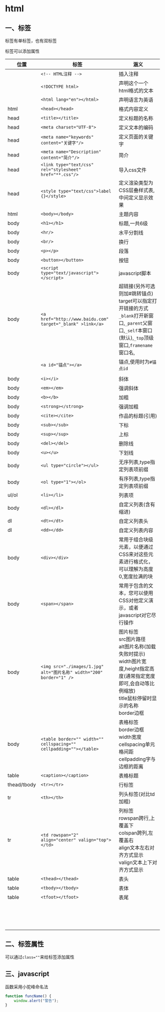 # html

## 一、标签

标签有单标签<label/>，也有双标签<label></label>

标签可以添加属性<label attr="value"></label>

| 位置        | 标签                                                         | 涵义                                                         |
| ----------- | ------------------------------------------------------------ | ------------------------------------------------------------ |
|             | `<!-- HTML注释 -->`                                          | 插入注释                                                     |
|             | `<!DOCTYPE html>`                                            | 声明这个一个html格式的文本                                   |
|             | `<html lang="en"></html>`                                    | 声明语言为英语                                               |
| html        | `<head></head>`                                              | 格式内容定义                                                 |
| head        | `<title></title>`                                            | 定义标题的名称                                               |
| head        | `<meta charset="UTF-8">`                                     | 定义文本的编码                                               |
| head        | `<meta name="keywords" content="关键字"/>`                   | 定义页面的关键字                                             |
| head        | `<meta name="Description" content="简介"/>`                  | 简介                                                         |
| head        | `<link type="text/css" rel="stylesheet" href="**.css"/>`     | 导入css文件                                                  |
| head        | `<style type="text/css">label {}</style>`                    | 定义渲染类型为CSS层叠样式表,中间定义显示效果                 |
| html        | `<body></body>`                                              | 主题内容                                                     |
| body        | `<h1></h1>`                                                  | 标题,一共6级                                                 |
| body        | `<hr/>`                                                      | 水平分割线                                                   |
| body        | `<br/>`                                                      | 换行                                                         |
| body        | `<p></p>`                                                    | 段落                                                         |
| body        | `<button></button>`                                          | 按钮                                                         |
| body        | `<script type="text/javascript"></script>`                   | javascript脚本                                               |
| body        | `<a href="http://www.baidu.com" target="_blank" >link</a>`   | 超链接(另外可选则加#跳转锚点)<br/>target可以指定打开链接的方式<br/>`_blank`打开新窗口,`_parent`父窗口,`_self`本窗口(默认),`_top`顶级窗口,`framename`窗口名, |
|             | `<a id="锚点"></a>`                                          | 锚点,使用时为`#锚点id`                                       |
|             |                                                              |                                                              |
| body        | `<i></i>`                                                    | 斜体                                                         |
| body        | `<em></em>`                                                  | 强调斜体                                                     |
| body        | `<b></b>`                                                    | 加粗                                                         |
| body        | `<strong></strong>`                                          | 强调加粗                                                     |
| body        | `<cite></cite>`                                              | 作品的标题(引用)                                             |
| body        | `<sub></sub>`                                                | 下标                                                         |
| body        | `<sup></sup>`                                                | 上标                                                         |
| body        | `<del></del>`                                                | 删除线                                                       |
| body        | `<u></u>`                                                    | 下划线                                                       |
| body        | `<ul type="circle"></ul>`                                    | 无序列表,type指定列表项前缀                                  |
| body        | `<ol type="1"></ol>`                                         | 有序列表,type指定列表项前缀                                  |
| ul/ol       | `<li></li>`                                                  | 列表项                                                       |
| body        | `<dl></dl>`                                                  | 自定义列表(含有缩进)                                         |
| dl          | `<dt></dt>`                                                  | 自定义列表头                                                 |
| dl          | `<dd></dd>`                                                  | 自定义列表内容                                               |
| body        | `<div></div>`                                                | 常用于组合块级元素，以便通过CSS来对这些元素进行格式化，可以理解为高度0,宽度拉满的块 |
| body        | `<span></span>`                                              | 常用于包含的文本，您可以使用CSS对他定义演示，或者javascript对它尽行操作 |
| body        | `<img src="./images/1.jpg" alt="图片名称" width="200" border="1" />` | 图片标签<br/>src图片路径<br/>alt图片名称(加载失败时提示)<br/>width图片宽度,height指定高度(通常指定宽度即可,会自动等比例缩放)<br/>title鼠标停留时显示的名称<br/>border边框 |
| body        | `<table border="" width="" cellspacing="" cellpadding=""></table>` | 表格标签<br/>border边框<br/>width宽度<br/>cellspacing单元格间距<br/>cellpadding字与边框的距离<br/> |
| table       | `<caption></caption>`                                        | 表格标题                                                     |
| thead/tbody | `<tr></tr>`                                                  | 行标签                                                       |
| tr          | `<th></th>`                                                  | 列头标签(对比td加粗)                                         |
| tr          | `<td rowspan="2" align="center" valign="top"></td>`          | 列标签<br/>rowspan跨行,上覆盖下<br/>colspan跨列,左覆盖右<br/>align文本左右对齐方式显示<br/>valign文本上下对齐方式显示 |
| table       | `<thead></thead>`                                            | 表头                                                         |
| table       | `<tbody></tbody>`                                            | 表体                                                         |
| table       | `<tfoot></tfoot>`                                            | 表尾                                                         |
|             |                                                              |                                                              |
|             |                                                              |                                                              |
|             |                                                              |                                                              |
|             |                                                              |                                                              |
|             |                                                              |                                                              |
|             |                                                              |                                                              |
|             |                                                              |                                                              |
|             |                                                              |                                                              |
|             |                                                              |                                                              |
|             |                                                              |                                                              |
|             |                                                              |                                                              |
|             |                                                              |                                                              |
|             |                                                              |                                                              |
|             |                                                              |                                                              |
|             |                                                              |                                                              |

## 二、标签属性

可以通过`class=""`来给标签添加属性

## 三、javascript

函数采用小驼峰命名法

```javascript
function funcName() {
    window.alert("警告");
}
```

